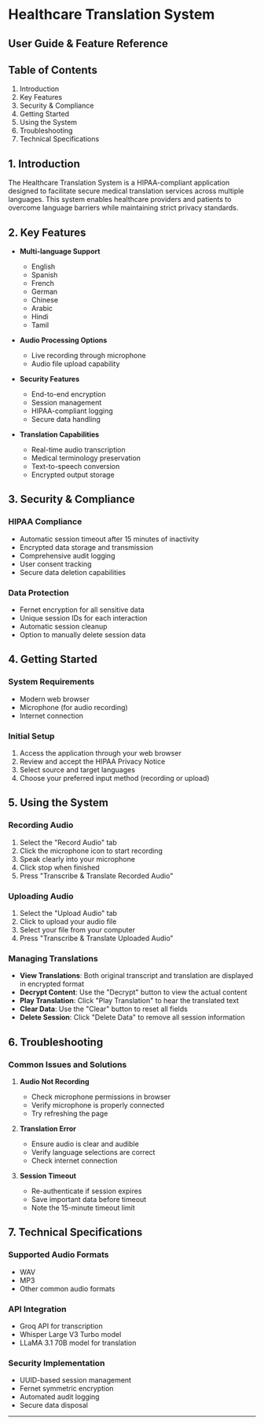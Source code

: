 # Healthcare Translation System
## User Guide & Feature Reference

## Table of Contents
1. Introduction
2. Key Features
3. Security & Compliance
4. Getting Started
5. Using the System
6. Troubleshooting
7. Technical Specifications

## 1. Introduction
The Healthcare Translation System is a HIPAA-compliant application designed to facilitate secure medical translation services across multiple languages. This system enables healthcare providers and patients to overcome language barriers while maintaining strict privacy standards.

## 2. Key Features
- **Multi-language Support**
  - English
  - Spanish
  - French
  - German
  - Chinese
  - Arabic
  - Hindi
  - Tamil

- **Audio Processing Options**
  - Live recording through microphone
  - Audio file upload capability

- **Security Features**
  - End-to-end encryption
  - Session management
  - HIPAA-compliant logging
  - Secure data handling

- **Translation Capabilities**
  - Real-time audio transcription
  - Medical terminology preservation
  - Text-to-speech conversion
  - Encrypted output storage

## 3. Security & Compliance
### HIPAA Compliance
- Automatic session timeout after 15 minutes of inactivity
- Encrypted data storage and transmission
- Comprehensive audit logging
- User consent tracking
- Secure data deletion capabilities

### Data Protection
- Fernet encryption for all sensitive data
- Unique session IDs for each interaction
- Automatic session cleanup
- Option to manually delete session data

## 4. Getting Started
### System Requirements
- Modern web browser
- Microphone (for audio recording)
- Internet connection

### Initial Setup
1. Access the application through your web browser
2. Review and accept the HIPAA Privacy Notice
3. Select source and target languages
4. Choose your preferred input method (recording or upload)

## 5. Using the System
### Recording Audio
1. Select the "Record Audio" tab
2. Click the microphone icon to start recording
3. Speak clearly into your microphone
4. Click stop when finished
5. Press "Transcribe & Translate Recorded Audio"

### Uploading Audio
1. Select the "Upload Audio" tab
2. Click to upload your audio file
3. Select your file from your computer
4. Press "Transcribe & Translate Uploaded Audio"

### Managing Translations
- **View Translations**: Both original transcript and translation are displayed in encrypted format
- **Decrypt Content**: Use the "Decrypt" button to view the actual content
- **Play Translation**: Click "Play Translation" to hear the translated text
- **Clear Data**: Use the "Clear" button to reset all fields
- **Delete Session**: Click "Delete Data" to remove all session information

## 6. Troubleshooting
### Common Issues and Solutions
1. **Audio Not Recording**
   - Check microphone permissions in browser
   - Verify microphone is properly connected
   - Try refreshing the page

2. **Translation Error**
   - Ensure audio is clear and audible
   - Verify language selections are correct
   - Check internet connection

3. **Session Timeout**
   - Re-authenticate if session expires
   - Save important data before timeout
   - Note the 15-minute timeout limit

## 7. Technical Specifications
### Supported Audio Formats
- WAV
- MP3
- Other common audio formats

### API Integration
- Groq API for transcription
- Whisper Large V3 Turbo model
- LLaMA 3.1 70B model for translation

### Security Implementation
- UUID-based session management
- Fernet symmetric encryption
- Automated audit logging
- Secure data disposal

---
